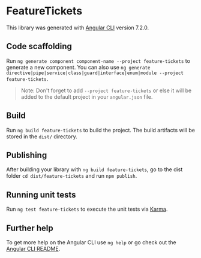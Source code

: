 # FeatureTickets

This library was generated with [Angular CLI](https://github.com/angular/angular-cli) version 7.2.0.

## Code scaffolding

Run `ng generate component component-name --project feature-tickets` to generate a new component. You can also use `ng generate directive|pipe|service|class|guard|interface|enum|module --project feature-tickets`.

> Note: Don't forget to add `--project feature-tickets` or else it will be added to the default project in your `angular.json` file.

## Build

Run `ng build feature-tickets` to build the project. The build artifacts will be stored in the `dist/` directory.

## Publishing

After building your library with `ng build feature-tickets`, go to the dist folder `cd dist/feature-tickets` and run `npm publish`.

## Running unit tests

Run `ng test feature-tickets` to execute the unit tests via [Karma](https://karma-runner.github.io).

## Further help

To get more help on the Angular CLI use `ng help` or go check out the [Angular CLI README](https://github.com/angular/angular-cli/blob/master/README.md).

